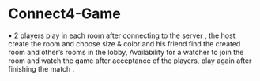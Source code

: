 # Connect4-Game
•	2 players play in each room after connecting to the server , the host create the room and choose size & color and his friend find the created room and other’s rooms in the lobby, Availability for a watcher to join the room and watch the game after  acceptance of the players, play again after finishing the match .
